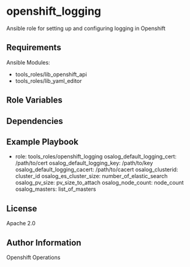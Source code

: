openshift_logging
=========

Ansible role for setting up and configuring logging in Openshift

Requirements
------------

Ansible Modules:

- tools_roles/lib_openshift_api
- tools_roles/lib_yaml_editor


Role Variables
--------------


Dependencies
------------


Example Playbook
----------------
  - role: tools_roles/openshift_logging
    osalog_default_logging_cert: /path/to/cert
    osalog_default_logging_key:  /path/to/key
    osalog_default_logging_cacert: /path/to/cacert
    osalog_clusterid: cluster_id
    osalog_es_cluster_size: number_of_elastic_search
    osalog_pv_size: pv_size_to_attach
    osalog_node_count: node_count
    osalog_masters: list_of_masters

License
-------

Apache 2.0

Author Information
------------------

Openshift Operations
